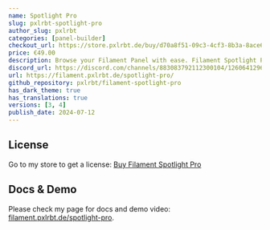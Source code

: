 ```yaml
---
name: Spotlight Pro
slug: pxlrbt-spotlight-pro
author_slug: pxlrbt
categories: [panel-builder]
checkout_url: https://store.pxlrbt.de/buy/d70a8f51-09c3-4cf3-8b3a-8ace6e0f6de3
price: €49.00
description: Browse your Filament Panel with ease. Filament Spotlight Pro adds a Spotlight/Raycast like Command Palette to your Filament Panel.
discord_url: https://discord.com/channels/883083792112300104/1260641296037707937
url: https://filament.pxlrbt.de/spotlight-pro/
github_repository: pxlrbt/filament-spotlight-pro
has_dark_theme: true
has_translations: true
versions: [3, 4]
publish_date: 2024-07-12
---
```


## License

Go to my store to get a license: [Buy Filament Spotlight Pro](https://store.pxlrbt.de/buy/d70a8f51-09c3-4cf3-8b3a-8ace6e0f6de3)

## Docs & Demo

Please check my page for docs and demo video:
[filament.pxlrbt.de/spotlight-pro](https://filament.pxlrbt.de/spotlight-pro/).

